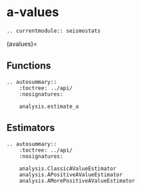 # a-values

```{eval-rst}
.. currentmodule:: seismostats
```
(avalues)=
## Functions
```{eval-rst}
.. autosummary::
    :toctree: ../api/
    :nosignatures:

    analysis.estimate_a
```

## Estimators
```{eval-rst}
.. autosummary::
    :toctree: ../api/
    :nosignatures:

    analysis.ClassicAValueEstimator
    analysis.APositiveAValueEstimator
    analysis.AMorePositiveAValueEstimator
```
